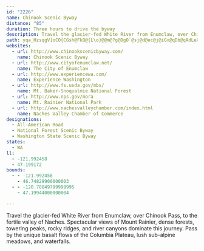 ```yaml
---
id: "2226"
name: Chinook Scenic Byway
distance: "85"
duration: Three hours to drive the byway
description: Travel the glacier-fed White River from Enumclaw, over Chinook Pass, to the fertile valley of Naches. Spectacular views of Mount Rainier, dense forests, towering peaks, rocky ridges, and river canyons dominate this journey. Pass by the unique basalt flows of the Columbia Plateau, lush sub-alpine meadows, and waterfalls.
path: yqa_HzsqgV]oCO{CGsh@FkQ@{L\o}@@m@?g@DgO`@sj@d@ec@j@iGx@qDb@qAdLeX~@iDb@_CX_B`@aF\{Q^mDx@aFnAeE~B{EdYk_@nRuVnLoMf`@ka@vAgArGsCrAeAxAgBlEoHbCsBpl@eTxBoA|AyAtA_B|@sBxAsEn@uGh@yNj@aObOuxDb@wETcBz@yDb@uAhAsClAwBtPeVtAsClAmDx@gDbHec@l@qCpHmX^yBJkALmC?_BOaD}DiXiBiJs@qC_@_A}BmDkQkU}@eBu@gDSgAeAgMc@gGEgA@eFfAiS@gBIsDWyBc@aBs@oB{@aBiZy`@aCuD{A_D}Nq_@yAgEw@qCiCiNoAoFs@_C_BaDiCmDwBiDo@oAqLkZuLwYiDkJiAiGMeC?{@l@sQP_CVgBz@mDpMsf@jB{GpUgw@tBaHpKs[x@aF`A_Kf@oB^kAr@wArGeLnA_D^yAL_AXkEJm_@OmC]uCeAeGKgACcABiDTyATsArAkDrGuLtGoMt@gCbBmHXeChAaH~@uDhMk`@hB_JbFsYpJos@Z}EHoEa@_f@@gFf@mN`Bk^RcGLaIj@k|@I_FKkBo@yDiAsEwYuaA}@yBsF{Ji@_By@gEMyA?sDVeCh@eD~BiIx@qBhAoBrEqGdHcLhhAotBbh@e`AnPcVtKsNdAgA|GsD~s@q]bFgC`BmA|C_D~BsCpFeIlDqDdPaTnEmF`FiH`HkNrAiBdAkBrAeBrB_C~EsEjBuAhEuDxDyDjJuK|CmCjKkInBkAxCsArb@uNrAs@t@g@f@_@lEsDjG}Ff@[PIz@c@n@SPEZGdE]vTq@nTcA~L_@dDc@pDgAlFsCnPgNfHiF|@e@~Bs@|F}@~OYvFg@bR_D|K{ArBk@vF{CvEwAtASjF_@`JMnAY~BkAjHoGxA_AbFeB`FqArB[|AKdOEnAQpIiC|KsDlEqBpD{B|DsDvEaGtNiS|Zya@hAiBrA{C^qAx@iDj@mEVgE?uNHsBP_CfAgFtA_ElCgHvZkv@rBsErAsBxCmDlBsAxBeArHkBvAk@`^}TlEyAbDu@~O_BvCCnAJ~@VpDtA|EjChBr@dCp@vD`@|TVtCL`D\rB^vEzArBjA`OvG|RdIdEnBzIhD|ExAjIlA`ZfCnNlBhDJrCMxAU`FuA~WuMfQ_JdNgIdDgCxKwJpHkFbDkBrEoAnACfEj@rBl@tDhB|B`CrA`BjFfJt@v@vDfCpIfDxA^vOnCzEh@rAX~BLvEGfOq@dIq@vFIhRqD|DGhTJlStBfKrArAj@hDrBpD~A|InAhQdFry@|KhFhApDlA|YnSzFzEbExDnA~@xBr@jDf@rElB~Ah@vETlHVpC?`\sH|GoDlDsCd@K~B?vE]bC[lDmA~LkAn@Q~E{CpGy@xAKxAFlR~G|AJ~@En@YdA}@`C}Cj@]l@GvWhDxChAnANx@Eh@O\Wz@s@`@k@JG~AgFXwDCoDUsA]cAuB}DsA}CcGwNSw@UcB@yBLqA~DqR`DaK~@_AfCs@z@i@vAsAp@[VYTk@DsAKk@q@{@u@K_ExAa@Xo@JeAx@cAzByBbM_@bAwEhGeAvC_@tBI|A?hBbC`Pd@lEvDlMHt@Cv@Uf@c@X[Di@S}@gB}DyJe@mBi@{DgC{REeBBoArBaJd@iAlBoCXw@tBoI^_CDsAGqAy@sDSoAE_A@kAf@oCZe@jIyFr@y@Ts@HgBMeAe@mA}CwFeAoAiBs@iAWwCEeAPmAf@oA~@kCdAuCSiALmF`DkDpDu@`@_ARoA?gAa@cJoKi@c@}DuAqDeCiCgC_DsD}CqEwHwNqC_FmFuOo@cDiAeE}B{H}FyNKaAEgESsAy@eDi@yE_@mBe@aBq@yAe@eBoA{GyBiJgIa]}Fa]sA{LiAoR_A_I}@mXSqCiCqUe@kHy@cHMmBo@mRYaa@QqGwAwRUgG_@eE_BqN}@kGsBeJeB}G{EiOyUoj@}EiK_BkEgAuEmDyS_BuG_B{EqB_FuEgKq@{B[gDDmKAuC]eCo@gBsEkGiBoBqDiC{A_Cq@wBUwBEsC@gBVmC~@sGNwBD{AKsDcE_]WmEe@_d@_@ea@?gBUsI_AiI}DiXmA_Ie@uBwAqEmB{EiGcMiDyFqBeBuCsAsTiImAwA}C{FiCmD_AeAs@k@yPqJiHsEsAcB}@}BmKc]}_@ylA_GqRuFuTwMoj@kJ{ZSmBU}Pe@qDy@aCcEoFsAwBwAyCg@uAm@_CwFe\_g@muBcV}bAsMik@uAaKsOouAkBcKM}AIgDv@{rAYaCoA_FW_BEuADkA|@uHD_EKmBm@yFUkA_BuEWsBUaQHcJ}Bq]EeBDkBR{BXgAz@yB\mAX}ADo@@kAq@}Y]aCk@mCwFyPm@sB[iCmCiXM_Ay@mDq@sBs@cBqDcGgH}TQkAMaBBm@ReC~@yENmBI_DyAuOo@{FUqAwQqr@a@yBM_AEkDd@oLAgF_@gFwAcPO_EIcJO_FyAmNUoF@_CjBy\@sAEiCy@}HsEi]{Lsz@SyBYmGAuIT}FdDgh@PaE?oFMwA_AmFiAaDaDsDmFgDe@m@oAsB_AsDcEqXy@yDa@mAoDkHUaAWeCLmCTaAbAeCZkAVsCCyBu@sGcCuOs@iGEqBNaG?uC_AaHGyEKmBYcBk@}AkDmF[w@c@aC?eBH{ARwAd@kAr@gA`NaNl@a@nB]x@Hr@Nd@Xr@p@bEfFx@p@dBdAlA`@rBd@hTfBxPp@bZn@lAIxAk@|BmBj@y@lAmCbC{HzAcEzC{EhBsBhGuF`AeA`ByBpVy^bDwD`FsEnAmBpG{NnCiEvAgBnPmPrCmBvJyDn@MbBMlI^|BWrBs@lBkAnAeAnBoCrBwEbEiH|EuH`FaGvCkCxY}UdJ_GbAgAdA{A~@oBn@oBfBaHx@wBjLcRvHqOxC_EvAmArCcBhC{@~@ShAElCPdBr@dGrEjBl@bDPbAKhC}@|AaAhBgCvByDnEaLx@_BfBmCbHuIvCgFfO_a@|DyNbA_CrBoCpHaFrBqClAmC~C{IpKiUfAyAnEiEfBqCn@yAb@uA~BgMrBuJdBgG`D}GrCuEdCuFjIaWvAaDhDeFtBuBtNoKl@q@lAyB|D{IvJcVh@sBTqAXcDNyGXoSPoC^cAXe@v@g@hAYz@LzCpAdAL~AMrAk@rA_B^aAxAmExByIl@{Az@kA|AgA~\iOnDwBn@k@~AuBtEgInAgBbR}StAiCh@{AXmAvHyb@hAsFj@qB|Pmb@n@gArBeCbBsAvGyDfKaH~IoFnBq@hBStA?zGl@nFd@b@D|BGvAUzAc@~BoApF}Cp@]vH_GbB_AtCeAnEi@rFOfCWjAWlAm@vAiA`HkGzHcHpH}GvGeFzMqIjIkF`MeIhF_D~AaAdBoAvBeBvBgBfA_A~AuAzCiCxCgCbFkEtCeCz@u@~D}CpCqAfCU|A]nAm@bAq@j@k@bDeFnAqBhAgB`AmAhAoAtCgChAcAdDmCjAeA|@{@fCeDbAeAxAsAbBaA`Ac@~@]vIwC`IoCdAe@p@c@v@m@h@m@l@{@r@qAp@cBlBcGtDyKhCsGrZoo@bEgI|AsEhA}GvBmP|CqTbVi~A~AmGtAyDrLyYvF{LlF{IlHqJfDwDtAoArCuAfI}@lCs@fCaAnBkAxB_BbB_BrBaCnAeBhAoB|f@_~@n@wAxAyDr@aClUibA~CiTlA}GzAsFrKw]dAgC^e@tAaAp@Qz@?l@JxAz@h@h@vE`GhB`AbBV~A?zA]x@a@bB}AfAcBnD_KrCmIfDoKx@uBrAiC|EiIvGgI`@q@v@cBx@sCdDgNxAaH`@eC~@cJ`H{{@`@oGb@sKXou@
websites:
  - url: http://www.chinookscenicbyway.com/
    name: Chinook Scenic Byway
  - url: http://www.cityofenumclaw.net/
    name: The City of Enumclaw
  - url: http://www.experiencewa.com/
    name: Experience Washington
  - url: http://www.fs.usda.gov/mbs/
    name: Mt. Baker-Snoqualmie National Forest
  - url: http://www.nps.gov/mora
    name: Mt. Rainier National Park
  - url: http://www.nachesvalleychamber.com/index.html
    name: Naches Valley Chamber of Commerce
designations:
  - All-American Road
  - National Forest Scenic Byway
  - Washington State Scenic Byway
states:
  - WA
ll:
  - -121.992458
  - 47.199172
bounds:
  - - -121.992458
    - 46.74829900000003
  - - -120.78849799999995
    - 47.19944000000004

---
```


Travel the glacier-fed White River from Enumclaw, over Chinook Pass, to the fertile valley of Naches. Spectacular views of Mount Rainier, dense forests, towering peaks, rocky ridges, and river canyons dominate this journey. Pass by the unique basalt flows of the Columbia Plateau, lush sub-alpine meadows, and waterfalls.
